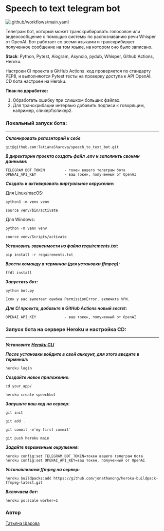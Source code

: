 # **Speech to text telegram bot**

![.github/workflows/main.yaml](https://github.com/TatianaSharova/speech_to_text_bot/actions/workflows/main.yml/badge.svg)

Телеграм бот, который может транскрибировать голосовое или видеосообщение c помощью системы по распознаванию речи Whisper от OpenAI. Бот работает со всеми языками и транскрибирует полученное сообщение на том языке, на котором оно было записано.  

**Stack**: Python, Pytest, Aiogram, Asyncio, pydub, Whisper, Github Actions, Heroku.

Настроен CI проекта в GitHub Actions: код проверяется по стандарту PEP8, и выполняются Pytest тесты на проверку доступа к API OpenAI.
CD бота настроен на Heroku.

**План по доработке:**
1. Обработать ошибку при слишком больших файлах.
2. Для транскрибации интервью добавить подписи к говорящим, например, спикер1\спикер2.

### Локальный запуск бота:
--------------------------

**_Склонировать репозиторий к себе_**
```
git@github.com:TatianaSharova/speech_to_text_bot.git
```
**_В директории проекта создать файл .env и заполнить своими данными:_**
```
TELEGRAM_BOT_TOKEN         - токен вашего телеграм бота
OPENAI_API_KEY             - ваш токен, полученный от OpenAI
```
**_Создать и активировать виртуальное окружение:_**

Для Linux/macOS:
```
python3 -m venv venv
```
```
source venv/bin/activate
```
Для Windows:
```
python -m venv venv
```
```
source venv/Scripts/activate
```
**_Установить зависимости из файла requirements.txt:_**
```
pip install -r requirements.txt
```
**_Ввести команду в терминал (для установки ffmpeg):_**
```
ffdl install
```
**_Запустить бот:_**
```
python bot.py
```
```
Если у вас вылетает ошибка PermissionError, включите VPN.
```
**_Для CI проекта, добавьте в GitHub Actions новый secret:_**
```
OPENAI_API_KEY             - ваш токен, полученный от OpenAI
```

### Запуск бота на сервере Heroku и настройка CD:  
-------------------------------------------------

**_Установите [Heroku CLI](https://devcenter.heroku.com/articles/heroku-cli)_**  

**_После установки войдите в свой аккаунт, для этого введите в терминал:_**  
```
heroku login
```
**_Создайте новое приложение:_**
```
cd your_app/
```
```
heroku create speechbot
```
**_Запушьте ваш код на сервер:_**
```
git init
```
```
git add .
```
```
git commit -m'my first commit'
```
```
git push heroku main
```
**_Задайте переменные окружения:_**
```
heroku config:set TELEGRAM_BOT_TOKEN=токен вашего телеграм бота
heroku config:set OPENAI_API_KEY=ваш токен, полученный от OpenAI
```
**_Устанавливаем ffmpeg на сервер:_**
```
heroku buildpacks:add https://github.com/jonathanong/heroku-buildpack-ffmpeg-latest.git
```
**_Включаем бот:_**
```
heroku ps:scale worker=1
```

### Автор
[Татьяна Шарова](https://github.com/TatianaSharova)
